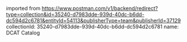 imported from https://www.postman.com/v1/backend/redirect?type=collection&id=35240-d7983dde-939d-40dc-b6dd-dc594d2c6781&entityId=54113&publisherType=team&publisherId=37129
collectionId: 35240-d7983dde-939d-40dc-b6dd-dc594d2c6781
name: DCAT Catalog